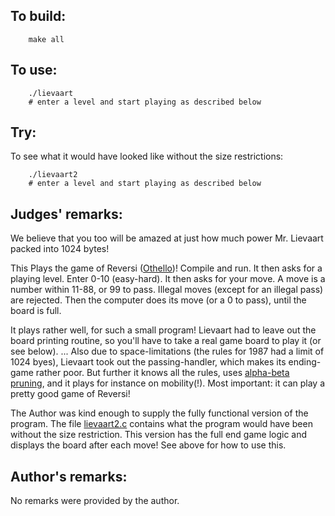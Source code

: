 ## To build:

``` <!---sh-->
    make all
```


## To use:

``` <!---sh-->
    ./lievaart
    # enter a level and start playing as described below
```


## Try:

To see what it would have looked like without the size restrictions:

``` <!---sh-->
    ./lievaart2
    # enter a level and start playing as described below
```


## Judges' remarks:

We believe that you too will be amazed at just how much power Mr. Lievaart
packed into 1024 bytes!

This Plays the game of Reversi
([Othello](https://en.wikipedia.org/wiki/Reversi))!  Compile and run.  It then
asks for a playing level. Enter 0-10 (easy-hard).  It then asks for
your move. A move is a number within 11-88, or 99 to pass.  Illegal
moves (except for an illegal pass) are rejected.  Then the computer
does its move (or a 0 to pass), until the board is full.

It plays rather well, for such a small program! Lievaart had to leave out the
board printing routine, so you'll have to take a real game board to play it (or
see below). ...  Also due to space-limitations (the rules for 1987 had a limit
of 1024 byes), Lievaart took out the passing-handler, which makes its
ending-game rather poor.  But further it knows all the rules, uses [alpha-beta
pruning](https://en.wikipedia.org/wiki/Alpha-beta_pruning), and it plays for
instance on mobility(!).  Most important: it can play a pretty good game of Reversi!

The Author was kind enough to supply the fully functional version of the
program.  The file [lievaart2.c](%%REPO_URL%%/1987/lievaart/lievaart2.c) contains what the program would
have been without the size restriction.  This version has the full end game
logic and displays the board after each move! See above for how to use this.


## Author's remarks:

No remarks were provided by the author.


<!--

    Copyright © 1984-2024 by Landon Curt Noll. All Rights Reserved.

    You are free to share and adapt this file under the terms of this license:

	Creative Commons Attribution-ShareAlike 4.0 International (CC BY-SA 4.0)

    For more information, see:

	https://creativecommons.org/licenses/by-sa/4.0/

-->
